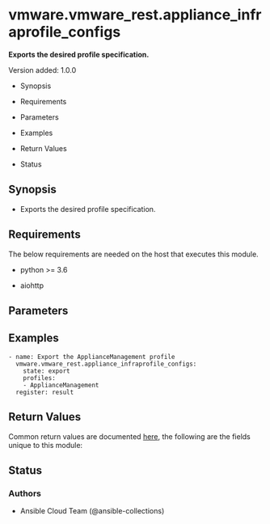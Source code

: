 # vmware.vmware_rest.appliance_infraprofile_configs

**Exports the desired profile specification.**

Version added: 1.0.0


* Synopsis


* Requirements


* Parameters


* Examples


* Return Values


* Status

## Synopsis


* Exports the desired profile specification.

## Requirements

The below requirements are needed on the host that executes this
module.


* python >= 3.6


* aiohttp

## Parameters

## Examples

```
- name: Export the ApplianceManagement profile
  vmware.vmware_rest.appliance_infraprofile_configs:
    state: export
    profiles:
    - ApplianceManagement
  register: result
```

## Return Values

Common return values are documented [here](https://docs.ansible.com/ansible/latest/reference_appendices/common_return_values.html#common-return-values),
the following are the fields unique to this module:

## Status

### Authors


* Ansible Cloud Team (@ansible-collections)
